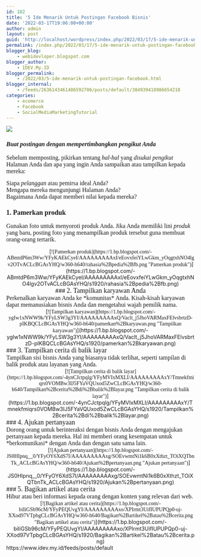 ```yaml
---
id: 182
title: '5 Ide Menarik Untuk Postingan Facebook Bisnis'
date: '2022-03-17T19:06:00+00:00'
author: admin
layout: post
guid: 'http://localhost/wordpress/index.php/2022/03/17/5-ide-menarik-untuk-postingan-facebook-bisnis/'
permalink: /index.php/2022/03/17/5-ide-menarik-untuk-postingan-facebook-bisnis/
blogger_blog:
    - webidevloper.blogspot.com
blogger_author:
    - IDEV.My.ID
blogger_permalink:
    - /2022/03/5-ide-menarik-untuk-postingan-facebook.html
blogger_internal:
    - /feeds/2636143461486592706/posts/default/384939418986654218
categories:
    - ecomerce
    - Facebook
    - SocialMediaMarketingTutorial
---
```


<span style="font-family: Fira Sans;"> [![](https://1.bp.blogspot.com/-9gDO4O0c35o/YFySLr7bjEI/AAAAAAAAAxw/YkEmFElx-VQe6qxl7T2fgr6_M2On0ZXLwCLcBGAsYHQ/w640-h358/banner%2Bartikel%2Brahasia%2Bpedia.jpg)](https://1.bp.blogspot.com/-9gDO4O0c35o/YFySLr7bjEI/AAAAAAAAAxw/YkEmFElx-VQe6qxl7T2fgr6_M2On0ZXLwCLcBGAsYHQ/s653/banner%2Bartikel%2Brahasia%2Bpedia.jpg)</span>

### <span style="font-family: Fira Sans;">  
</span>

### *<span style="font-family: Fira Sans;">Buat postingan dengan mempertimbangkan pengikut Anda</span>*

<span style="font-family: Fira Sans; font-size: medium;">Sebelum memposting, pikirkan tentang *hal-hal* yang *disukai pengikut* Halaman Anda dan apa yang ingin Anda sampaikan atau tampilkan kepada mereka:</span>

<span style="font-family: Fira Sans; font-size: medium;"><span>Siapa *pelanggan* atau pemirsa ideal Anda?  
</span><span>Mengapa mereka mengunjungi Halaman Anda?  
</span><span>Bagaimana Anda dapat memberi nilai kepada mereka?</span></span>

<span style="font-family: Fira Sans;">  
</span>

### <span style="font-family: Fira Sans; font-size: large;"> 1. Pamerkan produk</span>

<span style="font-family: Fira Sans; font-size: medium;">Gunakan foto untuk menyoroti produk Anda. Jika Anda memiliki lini *produk* yang baru, posting foto yang menampilkan produk tersebut guna membuat orang-orang tertarik.</span>

<div style="clear: both; text-align: center;"><div style="clear: both;"><div style="clear: both;">[<span style="font-family: Fira Sans;">![Pamerkan produk](https://1.bp.blogspot.com/-ABmtdP6m3Ww/YFyKAEkCyeI/AAAAAAAAAxI/eEovxfeiYLwGkm_yOqgtxhNO4lgv2OTvACLcBGAsYHQ/w360-h640/rahasia%2Bpedia%2Bfb.png "Pamerkan produk")</span>](https://1.bp.blogspot.com/-ABmtdP6m3Ww/YFyKAEkCyeI/AAAAAAAAAxI/eEovxfeiYLwGkm_yOqgtxhNO4lgv2OTvACLcBGAsYHQ/s1920/rahasia%2Bpedia%2Bfb.png)</div><div style="clear: both;"><span style="font-family: Fira Sans; font-size: large; text-align: left;">  
</span></div><div style="clear: both;"><span style="font-family: Fira Sans; font-size: large; text-align: left;">  
</span></div>### <span style="font-family: Fira Sans; font-size: large;"> 2. Tampilkan karyawan Anda</span>

</div></div><div style="clear: both; text-align: center;"><div style="clear: both;"><div style="clear: both; text-align: left;"><div style="clear: both;"><span style="font-family: Fira Sans; font-size: medium;">Perkenalkan karyawan Anda ke *komunitas* Anda. Kisah-kisah karyawan dapat memanusiakan bisnis Anda dan mengetahui wajah pemilik nama.</span></div><div style="clear: both;"><span style="font-family: Fira Sans;">  
</span></div><div style="clear: both; text-align: center;">[<span style="font-family: Fira Sans;">![Tampilkan karyawan](https://1.bp.blogspot.com/-ygIw1xNWW9k/YFyLSW3g3YI/AAAAAAAAAxQ/Vaclt_j5JhoVARMaxFElvsbrtzD-pIKBQCLcBGAsYHQ/w360-h640/pamerkan%2Bkaryawan.png "Tampilkan karyawan")</span>](https://1.bp.blogspot.com/-ygIw1xNWW9k/YFyLSW3g3YI/AAAAAAAAAxQ/Vaclt_j5JhoVARMaxFElvsbrtzD-pIKBQCLcBGAsYHQ/s1920/pamerkan%2Bkaryawan.png)</div><div style="clear: both;"><span style="font-family: Fira Sans; font-size: large;">  
</span></div><div style="clear: both;"><span style="font-family: Fira Sans; font-size: large;">  
</span></div>### <span style="font-family: Fira Sans;"><span style="font-size: large;"> </span><span style="font-size: large;">3. Tampilkan cerita di balik layar</span></span>

<div style="clear: both;"><div style="clear: both;"><span style="font-family: Fira Sans; font-size: medium;">Tampilkan sisi bisnis Anda yang biasanya tidak terlihat, seperti tampilan di balik produk atau layanan yang Anda.</span></div><div style="clear: both;"><span style="font-family: Fira Sans;">  
</span></div><div style="clear: both; text-align: center;">[<span style="font-family: Fira Sans;">![Tampilkan cerita di balik layar](https://1.bp.blogspot.com/-4ynCJctpqlg/YFyMVIxMXLI/AAAAAAAAAxY/Tmnekfmiqrs0VOMBw3IJ5FYaVQUxod5ZwCLcBGAsYHQ/w360-h640/Tampilkan%2Bcerita%2Bdi%2Bbalik%2Blayar.png "Tampilkan cerita di balik layar")</span>](https://1.bp.blogspot.com/-4ynCJctpqlg/YFyMVIxMXLI/AAAAAAAAAxY/Tmnekfmiqrs0VOMBw3IJ5FYaVQUxod5ZwCLcBGAsYHQ/s1920/Tampilkan%2Bcerita%2Bdi%2Bbalik%2Blayar.png)</div><div style="clear: both; text-align: center;"><span style="font-family: Fira Sans; font-size: large; text-align: left;">  
</span></div><div style="clear: both; text-align: center;"><span style="font-family: Fira Sans; font-size: large; text-align: left;">  
</span></div>### <span style="font-family: Fira Sans; font-size: large;"> 4. Ajukan pertanyaan</span>

</div></div></div></div><div style="clear: both; text-align: center;"><div style="clear: both;"><div style="clear: both; text-align: left;"><div style="clear: both;"><div style="clear: both;"><div style="clear: both;"><span style="font-family: Fira Sans; font-size: medium;">Dorong orang untuk berinteraksi dengan bisnis Anda dengan mengajukan pertanyaan kepada mereka. Hal ini memberi orang kesempatan untuk *berkomunikasi* dengan Anda dan dengan satu sama lain.</span></div><div style="clear: both;"><span style="font-family: Fira Sans;">  
</span></div><div style="clear: both; text-align: center;">[<span style="font-family: Fira Sans;">![Ajukan pertanyaan](https://1.bp.blogspot.com/-JS0HIpnq__0/YFyOY6XdS7I/AAAAAAAAAxg/SOEvwmtNi1k6B0xXthzt_TOiXQTbnTk_ACLcBGAsYHQ/w360-h640/Ajukan%2Bpertanyaan.png "Ajukan pertanyaan")</span>](https://1.bp.blogspot.com/-JS0HIpnq__0/YFyOY6XdS7I/AAAAAAAAAxg/SOEvwmtNi1k6B0xXthzt_TOiXQTbnTk_ACLcBGAsYHQ/s1920/Ajukan%2Bpertanyaan.png)</div><div style="clear: both; text-align: center;"><span style="font-family: Fira Sans;">  
</span></div><div style="clear: both; text-align: center;"><span style="font-family: Fira Sans;">  
</span></div><div style="clear: both;">### <span style="font-family: Fira Sans; font-size: large;"> 5. Bagikan artikel atau cerita</span>

<div style="clear: both;"><span style="font-family: Fira Sans; font-size: medium;">Hibur atau beri informasi kepada orang dengan konten yang relevan dari web.</span></div><div style="clear: both;"><span style="font-family: Fira Sans;">  
</span></div><div style="clear: both; text-align: center;">[<span style="font-family: Fira Sans;">![Bagikan artikel atau cerita](https://1.bp.blogspot.com/-biIiGSb96cM/YFyPEQUvgYI/AAAAAAAAAxo/XPIrmt3UifIUPUPQp0-uj-XXod97VTpbgCLcBGAsYHQ/w360-h640/Bagikan%2Bartikel%2Batau%2Bcerita.png "Bagikan artikel atau cerita")</span>](https://1.bp.blogspot.com/-biIiGSb96cM/YFyPEQUvgYI/AAAAAAAAAxo/XPIrmt3UifIUPUPQp0-uj-XXod97VTpbgCLcBGAsYHQ/s1920/Bagikan%2Bartikel%2Batau%2Bcerita.png)</div><span style="font-family: Fira Sans;">  
</span>

<div style="clear: both;"><span style="font-family: Fira Sans;">  
</span></div><div style="clear: both;"></div></div></div></div></div></div></div><div>https://www.idev.my.id/feeds/posts/default</div>